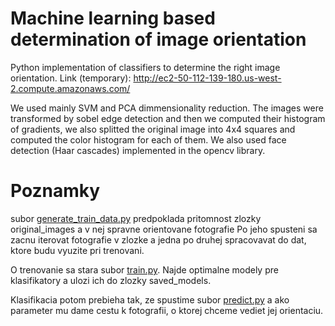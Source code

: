 # Machine learning based determination of image orientation

Python implementation of classifiers to determine the right image orientation. 
Link (temporary): http://ec2-50-112-139-180.us-west-2.compute.amazonaws.com/

We used mainly SVM and PCA dimmensionality reduction. The images were transformed by sobel edge detection and then we computed their histogram of gradients, we also splitted the original image into 4x4 squares and computed the color histogram for each of them. We also used face detection (Haar cascades) implemented in the opencv library.

# Poznamky
subor [generate_train_data.py](https://github.com/refi93/image-orientation/blob/master/generate_train_data.py) predpoklada pritomnost zlozky original_images a v nej spravne orientovane fotografie
Po jeho spusteni sa zacnu iterovat fotografie v zlozke a jedna po druhej spracovavat do dat, ktore budu vyuzite pri trenovani.

O trenovanie sa stara subor [train.py](https://github.com/refi93/image-orientation/blob/master/train.py). Najde optimalne modely pre klasifikatory a ulozi ich do zlozky saved_models.

Klasifikacia potom prebieha tak, ze spustime subor [predict.py](https://github.com/refi93/image-orientation/blob/master/predict.py) a ako parameter mu dame cestu k fotografii, o ktorej chceme vediet jej orientaciu.
